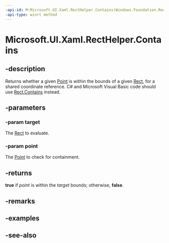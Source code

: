 ```yaml
---
-api-id: M:Microsoft.UI.Xaml.RectHelper.Contains(Windows.Foundation.Rect,Windows.Foundation.Point)
-api-type: winrt method
---
```


<!-- Method syntax
public bool Contains(Windows.Foundation.Rect target, Windows.Foundation.Point point)
-->

# Microsoft.UI.Xaml.RectHelper.Contains

## -description

Returns whether a given [Point](/uwp/api/windows.foundation.point) is within the bounds of a given [Rect](/uwp/api/windows.foundation.rect), for a shared coordinate reference. C# and Microsoft Visual Basic code should use [Rect.Contains](/dotnet/api/windows.foundation.rect.contains?view=dotnet-uwp-10.0&preserve-view=true) instead.

## -parameters

### -param target

The [Rect](/uwp/api/windows.foundation.rect) to evaluate.

### -param point

The [Point](/uwp/api/windows.foundation.point) to check for containment.

## -returns

**true** if *point* is within the *target* bounds; otherwise, **false**.

## -remarks

## -examples

## -see-also
